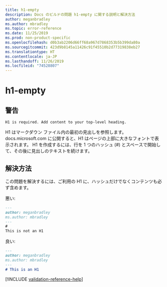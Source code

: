 ```yaml
---
title: h1-empty
description: Docs のビルドの問題 h1-empty に関する説明と解決方法
author: meganbradley
ms.author: mbradley
ms.topic: error-reference
ms.date: 11/25/2019
ms.prod: non-product-specific
ms.openlocfilehash: d0b3ab2206d66ff68a967d7868353b5b399da80a
ms.sourcegitcommit: 423d9b8145a11426c91f45510b2d77319838eb27
ms.translationtype: HT
ms.contentlocale: ja-JP
ms.lasthandoff: 11/26/2019
ms.locfileid: "74528807"
---
```

# <a name="h1-empty"></a>h1-empty

## <a name="warning"></a>警告

`H1 is required. Add content to your top-level heading.`

H1 はマークダウン ファイル内の最初の見出しを参照します。 docs.microsoft.com に公開すると、H1 はページの上部に大きなフォントで表示されます。 H1 を作成するには、行を 1 つのハッシュ (#) とスペースで開始して、その後に見出しのテキストを続けます。

## <a name="resolution"></a>解決方法

この問題を解決するには、ご利用の H1 に、ハッシュだけでなくコンテンツも必ず含めます。

悪い:

```markdown
---
author: meganbradley
ms.author: mbradley
---
#
This is not an H1
```

良い:

```markdown
---
author: meganbradley
ms.author: mbradley
---
# This is an H1
```

<!--make sure to add this file to your includes folder and verify the path-->
[!INCLUDE [validation-reference-help](includes/validation-reference-help.md)]
